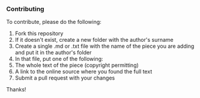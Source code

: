 ### Contributing
To contribute, please do the following:

1. Fork this repository
2. If it doesn't exist, create a new folder with the author's surname
3. Create a single .md or .txt file with the name of the piece you are adding and put it in the author's folder
4. In that file, put one of the following:
  1. The whole text of the piece (copyright permitting)
  2. A link to the online source where you found the full text
4. Submit a pull request with your changes

Thanks!
